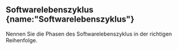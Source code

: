 ## Softwarelebenszyklus {name:"Softwarelebenszyklus"}
<p>Nennen Sie die Phasen des Softwarelebenszyklus in der richtigen Reihenfolge.</p>